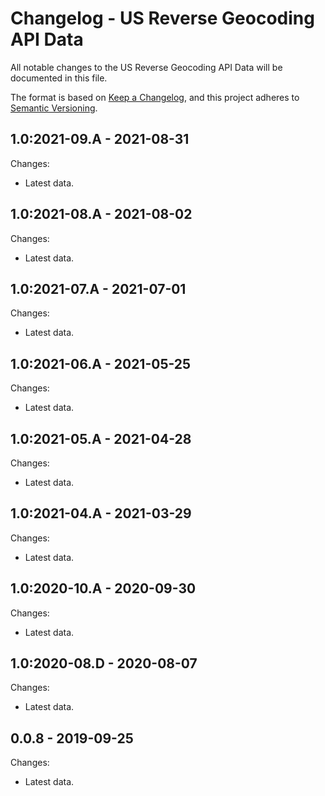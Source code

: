 # Changelog - US Reverse Geocoding API Data

All notable changes to the US Reverse Geocoding API Data will be documented in this file.

The format is based on [Keep a Changelog](https://keepachangelog.com/en/1.0.0/), and this project adheres to [Semantic Versioning](https://semver.org/spec/v2.0.0.html).


## 1.0:2021-09.A - 2021-08-31

Changes:

- Latest data.


## 1.0:2021-08.A - 2021-08-02

Changes:

- Latest data.


## 1.0:2021-07.A - 2021-07-01

Changes:

- Latest data.


## 1.0:2021-06.A - 2021-05-25

Changes:

- Latest data.


## 1.0:2021-05.A - 2021-04-28

Changes:

- Latest data.


## 1.0:2021-04.A - 2021-03-29

Changes:

- Latest data.


## 1.0:2020-10.A - 2020-09-30

Changes:

- Latest data.


## 1.0:2020-08.D - 2020-08-07

Changes:

- Latest data.


## 0.0.8 - 2019-09-25

Changes:

- Latest data.
